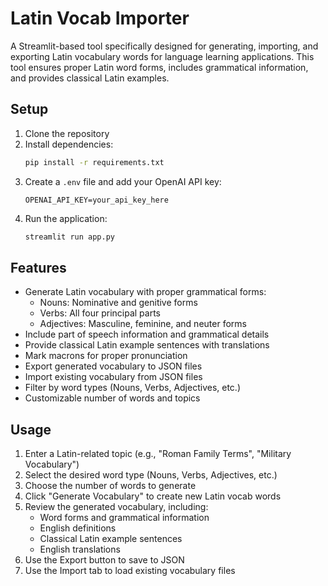 # Latin Vocab Importer

A Streamlit-based tool specifically designed for generating, importing, and exporting Latin vocabulary words for language learning applications. This tool ensures proper Latin word forms, includes grammatical information, and provides classical Latin examples.

## Setup

1. Clone the repository
2. Install dependencies:
   ```bash
   pip install -r requirements.txt
   ```
3. Create a `.env` file and add your OpenAI API key:
   ```
   OPENAI_API_KEY=your_api_key_here
   ```
4. Run the application:
   ```bash
   streamlit run app.py
   ```

## Features

- Generate Latin vocabulary with proper grammatical forms:
  - Nouns: Nominative and genitive forms
  - Verbs: All four principal parts
  - Adjectives: Masculine, feminine, and neuter forms
- Include part of speech information and grammatical details
- Provide classical Latin example sentences with translations
- Mark macrons for proper pronunciation
- Export generated vocabulary to JSON files
- Import existing vocabulary from JSON files
- Filter by word types (Nouns, Verbs, Adjectives, etc.)
- Customizable number of words and topics

## Usage

1. Enter a Latin-related topic (e.g., "Roman Family Terms", "Military Vocabulary")
2. Select the desired word type (Nouns, Verbs, Adjectives, etc.)
3. Choose the number of words to generate
4. Click "Generate Vocabulary" to create new Latin vocab words
5. Review the generated vocabulary, including:
   - Word forms and grammatical information
   - English definitions
   - Classical Latin example sentences
   - English translations
6. Use the Export button to save to JSON
7. Use the Import tab to load existing vocabulary files
